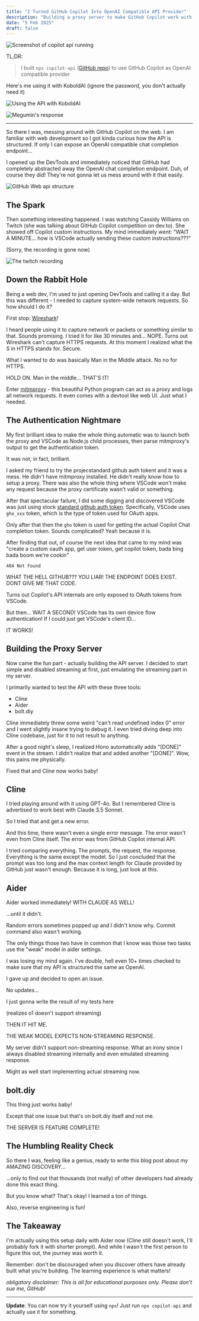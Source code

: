 ```yaml
---
title: "I Turned GitHub Copilot Into OpenAI Compatible API Provider"
description: "Building a proxy server to make GitHub Copilot work with third-party tools"
date: "5 Feb 2025"
draft: false
---
```


![Screenshot of copilot api running](./00-copilot-api.webp)

TL;DR:

> I built `npx copilot-api` ([GitHub repo](https://github.com/ericc-ch/copilot-api)) to use GitHub Copilot as OpenAI compatible provider

Here's me using it with KoboldAI (ignore the password, you don't actually need it)

![Using the API with KoboldAI](./03-koboldai-settings.webp)

![Megumin's response](./04-koboldai-response.webp)

---

So there I was, messing around with GitHub Copilot on the web. I am familiar with web development so I got kinda curious how the API is structured. If only I can expose an OpenAI compatible chat completion endpoint...

I opened up the DevTools and immediately noticed that GitHub had completely abstracted away the OpenAI chat completion endpoint. Duh, of course they did! They're not gonna let us mess around with it that easily.

![GitHub Web api structure](./01-github-web.webp)

## The Spark

Then something interesting happened. I was watching Cassidy Williams on Twitch (she was talking about GitHub Copilot competition on dev.to). She showed off Copilot custom instructions. My mind immediately went: "WAIT A MINUTE... how is VSCode actually sending these custom instructions???"

(Sorry, the recording is gone now)

![The twitch recording](./02-twitch-recording.webp)

## Down the Rabbit Hole

Being a web dev, I'm used to just opening DevTools and calling it a day. But this was different - I needed to capture system-wide network requests. So how should I do it?

First stop: [Wireshark](https://gitlab.com/wireshark/wireshark)!

I heard people using it to capture network or packets or something similar to that. Sounds promising. I tried it for like 30 minutes and... NOPE. Turns out Wireshark can't capture HTTPS requests. At this moment I realized what the S in HTTPS stands for. Secure.

What I wanted to do was basically Man in the Middle attack. No no for HTTPS.

HOLD ON. Man in the middle... THAT'S IT!

Enter [mitmproxy](https://github.com/mitmproxy/mitmproxy) - this beautiful Python program can act as a proxy and logs all network requests. It even comes with a devtool like web UI. Just what I needed.

## The Authentication Nightmare

My first brilliant idea to make the whole thing automatic was to launch both the proxy and VSCode as Node.js child processes, then parse mitmproxy's output to get the authentication token.

It was not, in fact, brilliant.

I asked my friend to try the projecstandard github auth tokent and it was a mess. He didn't have mitmproxy installed. He didn't really know how to setup a proxy. There was also the whole thing where VSCode won't make any request because the proxy certificate wasn't valid or something.

After that spectacular failure, I did some digging and discovered VSCode was just using stock [standard github auth token](https://github.blog/engineering/platform-security/behind-githubs-new-authentication-token-formats). Specifically, VSCode uses `gho_xxx` token, which is the type of token used for OAuth apps.

Only after that then the `gho` token is used for getting the actual Copilot Chat completion token. Sounds complicated? Yeah because it is.

After finding that out, of course the next idea that came to my mind was "create a custom oauth app, get user token, get copilot token, bada bing bada boom we're cookin"

```
404 Not Found
```

WHAT THE HELL GITHUB??? YOU LIAR! THE ENDPOINT DOES EXIST. DONT GIVE ME THAT CODE.

Turns out Copilot's API internals are only exposed to OAuth tokens from VSCode.

But then... WAIT A SECOND! VSCode has its own device flow authentication! If I could just get VSCode's client ID...

IT WORKS!

## Building the Proxy Server

Now came the fun part - actually building the API server. I decided to start simple and disabled streaming at first, just emulating the streaming part in my server.

I primarily wanted to test the API with these three tools:

- Cline
- Aider
- bolt.diy

Cline immediately threw some weird "can't read undefined index 0" error and I went slightly insane trying to debug it. I even tried diving deep into Cline codebase, just for it to not result to anything.

After a good night's sleep, I realized Hono automatically adds "\[DONE\]" event in the stream. I didn't realize that and added another "\[DONE\]". Wow, this pains me physically.

Fixed that and Cline now works baby!

## Cline

I tried playing around with it using GPT-4o. But I remembered Cline is advertised to work best with Claude 3.5 Sonnet.

So I tried that and get a new error.

And this time, there wasn't even a single error message. The error wasn't even from Cline itself. The error was from GitHub Copilot internal API.

I tried comparing everything. The prompts, the request, the response. Everything is the same except the model. So I just concluded that the prompt was too long and the max context length for Claude provided by GitHub just wasn't enough. Because it is long, just look at this.

## Aider

Aider worked immediately! WITH CLAUDE AS WELL!

...until it didn't.

Random errors sometimes popped up and I didn't know why. Commit command also wasn't working.

The only things those two have in common that I know was those two tasks use the "weak" model in aider settings.

I was losing my mind again. I've double, hell even 10+ times checked to make sure that my API is structured the same as OpenAI.

I gave up and decided to open an issue.

No updates...

I just gonna write the result of my tests here

(realizes o1 doesn't support streaming)

THEN IT HIT ME.

THE WEAK MODEL EXPECTS NON-STREAMING RESPONSE.

My server didn't support non-streaming response. What an irony since I always disabled streaming internally and even emulated streaming response.

Might as well start implementing actual streaming now.

## bolt.diy

This thing just works baby!

Except that one issue but that's on bolt.diy itself and not me.

THE SERVER IS FEATURE COMPLETE!

## The Humbling Reality Check

So there I was, feeling like a genius, ready to write this blog post about my AMAZING DISCOVERY...

...only to find out that thousands (not really) of other developers had already done this exact thing.

But you know what? That's okay! I learned a ton of things.

Also, reverse engineering is fun!

## The Takeaway

I'm actually using this setup daily with Aider now (Cline still doesn't work, I'll probably fork it with shorter prompt). And while I wasn't the first person to figure this out, the journey was worth it.

Remember: don't be discouraged when you discover others have already built what you're building. The learning experience is what matters!

_obligatory disclaimer: This is all for educational purposes only. Please don't sue me, GitHub!_

---

**Update**: You can now try it yourself using `npx`! Just run `npx copilot-api` and actually use it for something.

